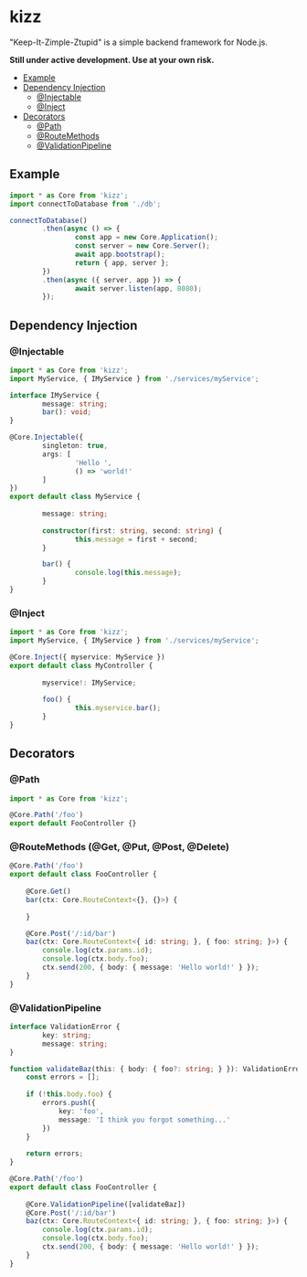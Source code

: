 # kizz

"Keep-It-Zimple-Ztupid" is a simple backend framework for Node.js.

**Still under active development. Use at your own risk.**

- [Example](#example)
- [Dependency Injection](#dependency-injection)
  - [@Injectable](#injectable) 
  - [@Inject](#inject) 
- [Decorators](#decorators)
  - [@Path](#path)
  - [@RouteMethods](#routemethods-get-put-post-delete)
  - [@ValidationPipeline](#validationpipeline)

## Example

```typescript
import * as Core from 'kizz';
import connectToDatabase from './db';

connectToDatabase()
        .then(async () => {
                const app = new Core.Application();
                const server = new Core.Server();
                await app.bootstrap();
                return { app, server };
        })
        .then(async ({ server, app }) => {
                await server.listen(app, 8080);
        });
```

## Dependency Injection

### @Injectable

```typescript
import * as Core from 'kizz';
import MyService, { IMyService } from './services/myService';

interface IMyService {
        message: string;
        bar(): void;
}

@Core.Injectable({
        singleton: true, 
        args: [
                'Hello ',
                () => 'world!'
        ]
})
export default class MyService {
    
        message: string;
        
        constructor(first: string, second: string) {
                this.message = first + second;
        }

        bar() {
                console.log(this.message);
        }
}
```

### @Inject

```typescript
import * as Core from 'kizz';
import MyService, { IMyService } from './services/myService';

@Core.Inject({ myservice: MyService })
export default class MyController {
    
        myservice!: IMyService;
        
        foo() {
                this.myservice.bar();
        }
}
```

## Decorators

### @Path

```typescript
import * as Core from 'kizz';

@Core.Path('/foo')
export default FooController {}
```

### @RouteMethods (@Get, @Put, @Post, @Delete)

```typescript
@Core.Path('/foo')
export default class FooController {
    
    @Core.Get()
    bar(ctx: Core.RouteContext<{}, {}>) {
        
    }

    @Core.Post('/:id/bar')
    baz(ctx: Core.RouteContext<{ id: string; }, { foo: string; }>) {
        console.log(ctx.params.id);
        console.log(ctx.body.foo);
        ctx.send(200, { body: { message: 'Hello world!' } });
    }
}
```

### @ValidationPipeline

```typescript
interface ValidationError {
        key: string;
        message: string;
}

function validateBaz(this: { body: { foo?: string; } }): ValidationError[] {
    const errors = [];
    
    if (!this.body.foo) {
        errors.push({
            key: 'foo', 
            message: 'I think you forgot something...'
        })
    }
    
    return errors;
}

@Core.Path('/foo')
export default class FooController {
    
    @Core.ValidationPipeline([validateBaz])
    @Core.Post('/:id/bar')
    baz(ctx: Core.RouteContext<{ id: string; }, { foo: string; }>) {
        console.log(ctx.params.id);
        console.log(ctx.body.foo);
        ctx.send(200, { body: { message: 'Hello world!' } });
    }
}
```
